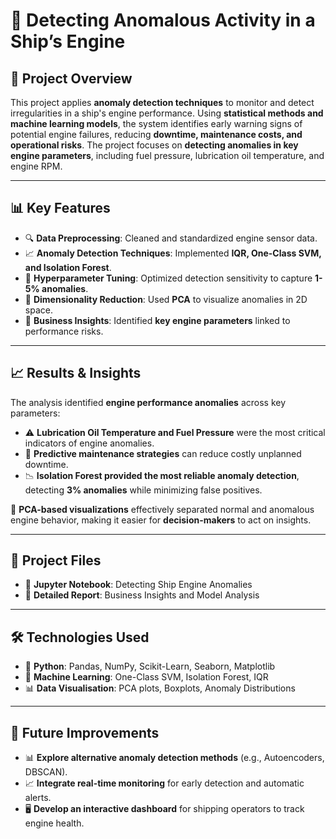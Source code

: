 # 🚢 **Detecting Anomalous Activity in a Ship’s Engine**

## 📌 **Project Overview**
This project applies **anomaly detection techniques** to monitor and detect irregularities in a ship's engine performance. Using **statistical methods and machine learning models**, the system identifies early warning signs of potential engine failures, reducing **downtime, maintenance costs, and operational risks**. The project focuses on **detecting anomalies in key engine parameters**, including fuel pressure, lubrication oil temperature, and engine RPM.

---

## 📊 **Key Features**

- 🔍 **Data Preprocessing**: Cleaned and standardized engine sensor data.  
- 📈 **Anomaly Detection Techniques**: Implemented **IQR, One-Class SVM, and Isolation Forest**.  
- 📌 **Hyperparameter Tuning**: Optimized detection sensitivity to capture **1-5% anomalies**.  
- 🧠 **Dimensionality Reduction**: Used **PCA** to visualize anomalies in 2D space.  
- 📑 **Business Insights**: Identified **key engine parameters** linked to performance risks.  

---

## 📈 **Results & Insights**

The analysis identified **engine performance anomalies** across key parameters:

- ⚠️ **Lubrication Oil Temperature and Fuel Pressure** were the most critical indicators of engine anomalies.  
- 🚢 **Predictive maintenance strategies** can reduce costly unplanned downtime.  
- 📉 **Isolation Forest provided the most reliable anomaly detection**, detecting **3% anomalies** while minimizing false positives.  

📌 **PCA-based visualizations** effectively separated normal and anomalous engine behavior, making it easier for **decision-makers** to act on insights.

---

## 📂 **Project Files**

- 📄 **Jupyter Notebook**: Detecting Ship Engine Anomalies  
- 📑 **Detailed Report**: Business Insights and Model Analysis  

---

## 🛠 **Technologies Used**

- 🐍 **Python**: Pandas, NumPy, Scikit-Learn, Seaborn, Matplotlib  
- 🤖 **Machine Learning**: One-Class SVM, Isolation Forest, IQR  
- 📊 **Data Visualisation**: PCA plots, Boxplots, Anomaly Distributions  

---

## 🔮 **Future Improvements**

- 📊 **Explore alternative anomaly detection methods** (e.g., Autoencoders, DBSCAN).  
- 📈 **Integrate real-time monitoring** for early detection and automatic alerts.  
- 🖥️ **Develop an interactive dashboard** for shipping operators to track engine health.  
